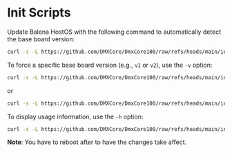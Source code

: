 # Init Scripts

Update Balena HostOS with the following command to automatically detect the base board version:

```bash
curl -s -L https://github.com/DMXCore/DmxCore100/raw/refs/heads/main/init-scripts/update-hostos.sh?nocache=$(date +%s) | bash
```

To force a specific base board version (e.g., `v1` or `v2`), use the `-v` option:

```bash
curl -s -L https://github.com/DMXCore/DmxCore100/raw/refs/heads/main/init-scripts/update-hostos.sh?nocache=$(date +%s) | bash -s -- -v v1
```

or

```bash
curl -s -L https://github.com/DMXCore/DmxCore100/raw/refs/heads/main/init-scripts/update-hostos.sh?nocache=$(date +%s) | bash -s -- -v v2
```

To display usage information, use the `-h` option:

```bash
curl -s -L https://github.com/DMXCore/DmxCore100/raw/refs/heads/main/init-scripts/update-hostos.sh?nocache=$(date +%s) | bash -s -- -h
```

**Note**: You have to reboot after to have the changes take affect.
